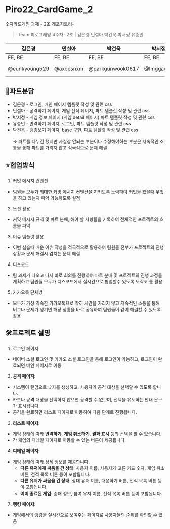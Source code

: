 # Piro22_CardGame_2
숫자카드게임 과제 - 2조 레포지토리-

> Team 피로그래밍 4주차- 2조 |
> 김은경 민설아 박건욱 박서정 유승인

| 김은경                                   | 민설아                               | 박건욱                                 | 박서정                                           | 유승인                                 |
| ---------------------------------------- | ------------------------------------ | -------------------------------------- | ------------------------------------------------ | -------------------------------------- |
| FE, BE                                       |  FE, BE                                    |  FE, BE                                     |  FE, BE                                              |  FE, BE                                 |
| [@eunkyoung529](https://github.com/eunkyoung529) | [@axoesnxm](https://github.com/axoesnxm) | [@parkgunwook0617](https://github.com/parkgunwook0617) | [@Imggaggu](https://github.com/Imggaggu) | [@seung-in-Yoo](https://github.com/seung-in-Yoo) |

## 🌟파트분담
- 김은경 - 로그인, 메인 페이지 템플릿 작성 및 관련 css 
- 민설아 - 공격하기 페이지, 게임 전적 페이지, 파트 템플릿 작성 및 관련 css
- 박서정 - 게임 정보 페이지 (게임 detail 페이지) 파트 템플릿 작성 및 관련 css
- 유승인 - 반격하기 페이지, 로그인, 파트 템플릿 작성 및 관련 css
- 박건욱 - 랭킹보기 페이지, base 구현, 파트 템플릿 작성 및 관련 css <br><br>
=> 파트를 나누긴 했지만 사실상 안되는 부분이나 수정해야하는 부분은 지속적인 소통을 통해 파트를 가리지 않고 적극적으로 문제 해결

## ⭐협업방식
1. 커밋 메시지 컨벤션 
- 팀원들 모두가 최대한 커밋 메시지 컨벤션을 지키도록 노력하여 커밋을 봤을때 무엇을 하고 있는지 파악 가능하도록 설정
2. 노션 활용
- 커밋 메시지 규칙 및 파트 분배, 해야 할 사항들을 기록하여 전체적인 프로젝트의 흐름을 파악
3. 이슈 템플릿 활용
- 이번 실습때 배운 이슈 작성을 적극적으로 활용하여 팀원들 전부가 프로젝트의 진행 상황과 문제 해결시 겹치는 문제 해결
4. 디스코드
- 팀 과제가 나오고 나서 바로 회의를 진행하여 파트 분배 및 프로젝트의 진행 과정을 계획하고 팀원들 모두가 디스코드에서 실시간으로 협업할수 있도록 모각코 룸 활용
5. 카카오톡 단체방
- 모두가 가장 익숙한 카카오톡으로 딱히 시간을 가리지 않고 지속적인 소통을 통해 버그나 문제가 생기면 해당 상황을 바로 공유하여 팀원들이 같이 해결할 수 있도록 활용

## 🛠️프로젝트 설명
1. 로그인 페이지
- 네이버 소셜 로그인 및 카카오 소셜 로그인을 통해 로그인이 가능하고, 로그인이 완료되면 메인 페이지로 이동
2. **공격 페이지**: 
  - 시스템이 랜덤으로 숫자를 생성하고, 사용자가 공격 대상을 선택할 수 있도록 합니다.
  - 카드나 공격 대상을 선택하지 않으면 공격할 수 없으며, 선택을 유도하는 안내 문구가 표시됩니다.
  - 공격을 완료하면 리스트 페이지로 이동하여 다음 단계로 진행됩니다.

3. **리스트 페이지**: 
  - 게임 상태에 따라 **반격하기**, **게임 취소하기**, **결과 표시** 등의 선택을 할 수 있습니다.
  - 각 게임의 디테일 페이지로 이동할 수 있는 버튼이 제공됩니다.

4.  **디테일 페이지**:
  - 게임 상태에 따라 상세 정보를 제공합니다.
    - **다른 유저에게 싸움을 건 상태**: 사용자 이름, 사용자가 고른 카드 숫자, 게임 취소 버튼, 전적 목록 버튼 등이 포함됩니다.
    - **다른 유저가 싸움을 건 상태**: 상대 유저 이름, 대응하기 버튼, 전적 목록 버튼 등이 포함됩니다.
    - **이미 종료된 게임**: 승패 정보, 참여 유저 이름, 전적 목록 버튼 등이 포함됩니다.




7. **랭킹 페이지**: 
  - 게임에서의 랭킹을 실시간으로 보여주는 페이지로 사용자들의 순위를 확인할 수 있음

<br />
